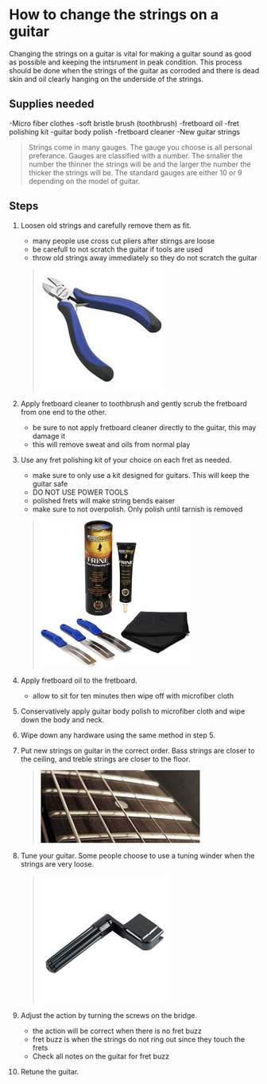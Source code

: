 # How to change the strings on a guitar

Changing the strings on a guitar is vital for making a guitar sound as good as possible and keeping the intsrument in peak condition. This  process should be done when the strings of the guitar as corroded and there is dead skin and oil clearly hanging on the underside of the strings.


## Supplies needed

-Micro fiber clothes
-soft bristle brush (toothbrush)
-fretboard oil
-fret polishing kit
-guitar body polish
-fretboard cleaner
-New guitar strings
   > Strings come in many gauges. The gauge you choose is all personal preferance. Gauges are classified with a number. The smaller the number the thinner the strings will be and the larger the number the thicker the strings will be. The standard gauges are either 10 or 9 depending on the model of guitar.

## Steps

1. Loosen old strings and carefully remove them as fit.
    - many people use cross cut pliers after stirngs are loose
    - be carefull to not scratch the guitar if tools are used
    - throw old strings away immediately so they do not scratch the guitar
     > ![cutter](cutter.jpeg)

2. Apply fretboard cleaner to toothbrush and gently scrub the fretboard from one end to the other.
    - be sure to not apply fretboard cleaner directly to the guitar, this may damage it
    - this will remove sweat and oils from normal play
    
3. Use any fret polishing kit of your choice on each fret as needed.
    - make sure to only use a kit designed for guitars. This will keep the guitar safe
    - DO NOT USE POWER TOOLS
    - polished frets will make string bends eaiser
    - make sure to not overpolish. Only polish until tarnish is removed
     > ![polish](polish.jpg)

4. Apply fretboard oil to the fretboard.
    - allow to sit for ten minutes then wipe off with microfiber cloth

5. Conservatively apply guitar body polish to microfiber cloth and wipe down the body and neck.

6. Wipe down any hardware using the same method in step 5.

7. Put new strings on guitar in the correct order. Bass strings are closer to the ceiling,
and treble strings are closer to the floor.
     > ![strings](strings.jpg)

8. Tune your guitar. Some people choose to use a tuning winder when the strings are very loose.
     > ![winder](winder.jpg)

9. Adjust the action by turning the screws on the bridge.
    - the action will be correct when there is no fret buzz
    - fret buzz is when the strings do not ring out since they touch the frets
    - Check all notes on the guitar for fret buzz

10. Retune the guitar.



